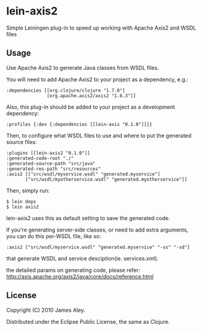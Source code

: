 # lein-axis2
Simple Leiningen plug-in to speed up working with Apache Axis2 and WSDL files

## Usage
Use Apache Axis2 to generate Java classes from WSDL files.

You will need to add Apache Axis2 to your project as a dependency, e.g.:

    :dependencies [[org.clojure/clojure "1.7.0"]
                   [org.apache.axis2/axis2 "1.6.3"]]

Also, this plug-in should be added to your project as a development dependency:

    :profiles {:dev {:dependencies [[lein-axis "0.1.0"]]}}

Then, to configure what WSDL files to use and where to put the generated
source files:

    :plugins [[lein-axis2 "0.1.0"]]
    :generated-code-root "./"
    :generated-source-path "src/java"
    :generated-res-path "src/resources"
    :axis2 [["src/wsdl/myservice.wsdl" "generated.myservice"]
    	   ["src/wsdl/myotherservice.wsdl" "generated.myotherservice"]]

Then, simply run:

    $ lein deps
    $ lein axis2

lein-axis2 uses this as default setting to save the generated code.


If you're generating server-side classes, or need to add extra arguments,
you can do this per-WSDL file, like so:

    :axis2 ["src/wsdl/myservice.wsdl" "generated.myservice" "-ss" "-sd"]

that generate WSDL and service desciption(ie. services.xml).

the detailed params on generating code, please refer:
http://axis.apache.org/axis2/java/core/docs/reference.html

## License

Copyright (C) 2010 James Aley.

Distributed under the Eclipse Public License, the same as Clojure.
